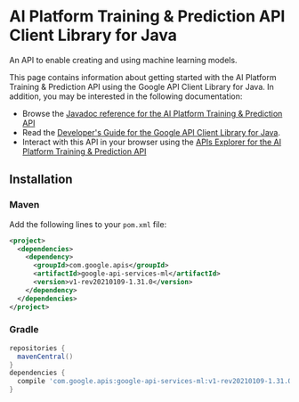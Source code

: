 # AI Platform Training &amp; Prediction API Client Library for Java

An API to enable creating and using machine learning models.

This page contains information about getting started with the AI Platform Training &amp; Prediction API
using the Google API Client Library for Java. In addition, you may be interested
in the following documentation:

* Browse the [Javadoc reference for the AI Platform Training &amp; Prediction API][javadoc]
* Read the [Developer's Guide for the Google API Client Library for Java][google-api-client].
* Interact with this API in your browser using the [APIs Explorer for the AI Platform Training &amp; Prediction API][api-explorer]

## Installation

### Maven

Add the following lines to your `pom.xml` file:

```xml
<project>
  <dependencies>
    <dependency>
      <groupId>com.google.apis</groupId>
      <artifactId>google-api-services-ml</artifactId>
      <version>v1-rev20210109-1.31.0</version>
    </dependency>
  </dependencies>
</project>
```

### Gradle

```gradle
repositories {
  mavenCentral()
}
dependencies {
  compile 'com.google.apis:google-api-services-ml:v1-rev20210109-1.31.0'
}
```

[javadoc]: https://googleapis.dev/java/google-api-services-ml/latest/index.html
[google-api-client]: https://github.com/googleapis/google-api-java-client/
[api-explorer]: https://developers.google.com/apis-explorer/#p/ml/v1/
